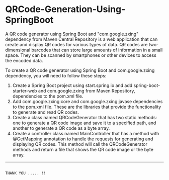# QRCode-Generation-Using-SpringBoot
A QR code generator using Spring Boot and "com.google.zxing" dependency from Maven Central Repository is a web application that can create and display QR codes for various types of data.
QR codes are two-dimensional barcodes that can store large amounts of information in a small space. They can be scanned by smartphones or other devices to access the encoded data.

To create a QR code generator using Spring Boot and com.google.zxing dependency, you will need to follow these steps:

1. Create a Spring Boot project using start.spring.io and add spring-boot-starter-web and com.google.zxing from Maven Repository, dependencies to the pom.xml file.
2. Add com.google.zxing:core and com.google.zxing:javase dependencies to the pom.xml file. These are the libraries that provide the functionality to generate and read QR codes.
3. Create a class named QRCodeGenerator that has two static methods: one to generate a QR code image and save it to a specified path, and another to generate a QR code as a byte array.
4. Create a controller class named MainController that has a method with @GetMapping annotation to handle the requests for generating and displaying QR codes. This method will call the QRCodeGenerator methods and return a file that shows the QR code image or the byte array.

--------------------------------------------------------------------------------------------------------------------------------------------------------------------------------------------------------------------

                                                                                  THANK YOU ..... !! 
